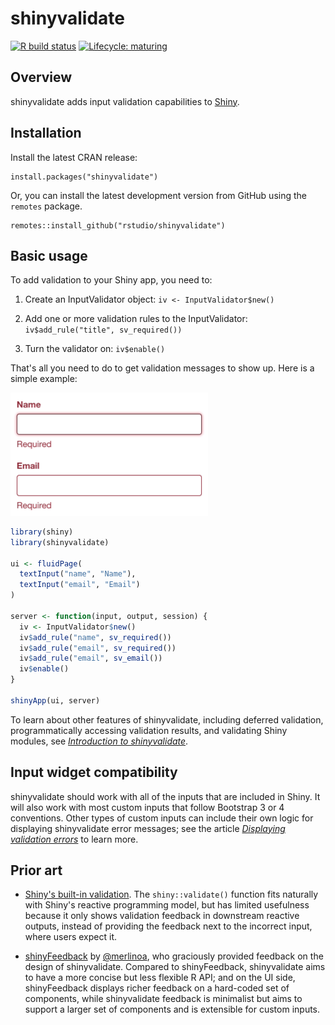 # shinyvalidate

<!-- badges: start -->
[![R build status](https://github.com/rstudio/shinyvalidate/workflows/R-CMD-check/badge.svg)](https://github.com/rstudio/shinyvalidate/actions)
[![Lifecycle: maturing](https://img.shields.io/badge/lifecycle-maturing-blue.svg)](https://lifecycle.r-lib.org/articles/stages.html)
<!-- badges: end -->

## Overview

shinyvalidate adds input validation capabilities to [Shiny](https://shiny.rstudio.com).

## Installation

Install the latest CRAN release:

``` {.r}
install.packages("shinyvalidate")
```

Or, you can install the latest development version from GitHub using the `remotes` package.

``` {.r}
remotes::install_github("rstudio/shinyvalidate")
```

## Basic usage

To add validation to your Shiny app, you need to:

1.  Create an InputValidator object: `iv <- InputValidator$new()`

2.  Add one or more validation rules to the InputValidator: `iv$add_rule("title", sv_required())`

3.  Turn the validator on: `iv$enable()`

That's all you need to do to get validation messages to show up. Here is a simple example:

<img src="man/figures/demo.gif" alt="Screencast of empty &apos;Name&apos; and &apos;Email&apos; fields showing error messages beneath them, and the user providing valid input that clears the errors" width="316"/>

``` r
library(shiny)
library(shinyvalidate)

ui <- fluidPage(
  textInput("name", "Name"),
  textInput("email", "Email")
)

server <- function(input, output, session) {
  iv <- InputValidator$new()
  iv$add_rule("name", sv_required())
  iv$add_rule("email", sv_required())
  iv$add_rule("email", sv_email())
  iv$enable()
}

shinyApp(ui, server)
```

To learn about other features of shinyvalidate, including deferred validation, programmatically accessing validation results, and validating Shiny modules, see [*Introduction to shinyvalidate*](https://rstudio.github.io/shinyvalidate/articles/shinyvalidate.html).

## Input widget compatibility

shinyvalidate should work with all of the inputs that are included in Shiny. It will also work with most custom inputs that follow Bootstrap 3 or 4 conventions. Other types of custom inputs can include their own logic for displaying shinyvalidate error messages; see the article [*Displaying validation errors*](https://rstudio.github.io/shinyvalidate/articles/displaying.html) to learn more.

## Prior art

-   [Shiny's built-in validation](https://shiny.rstudio.com/articles/validation.html). The `shiny::validate()` function fits naturally with Shiny's reactive programming model, but has limited usefulness because it only shows validation feedback in downstream reactive outputs, instead of providing the feedback next to the incorrect input, where users expect it.

-   [shinyFeedback](https://github.com/merlinoa/shinyFeedback) by [@merlinoa](https://github.com/merlinoa), who graciously provided feedback on the design of shinyvalidate. Compared to shinyFeedback, shinyvalidate aims to have a more concise but less flexible R API; and on the UI side, shinyFeedback displays richer feedback on a hard-coded set of components, while shinyvalidate feedback is minimalist but aims to support a larger set of components and is extensible for custom inputs.
